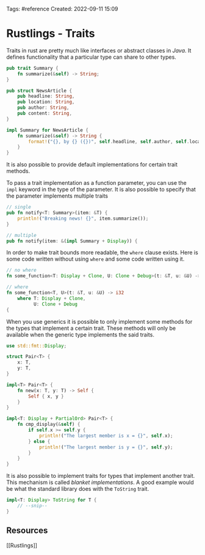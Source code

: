 Tags: #reference 
Created: 2022-09-11 15:09

# Rustlings - Traits
Traits in rust are pretty much like interfaces or abstract classes in *Java*. It defines functionality that a particular type can share to other types.

```rust
pub trait Summary {
    fn summarize(&self) -> String;
}

pub struct NewsArticle {
    pub headline: String,
    pub location: String,
    pub author: String,
    pub content: String,
}

impl Summary for NewsArticle {
    fn summarize(&self) -> String {
        format!("{}, by {} ({})", self.headline, self.author, self.location)
    }
}
```

It is also possible to provide default implementations for certain trait methods.

To pass a trait implementation as a function parameter, you can use the `impl` keyword in the type of the parameter. It is also possible to specify that the parameter implements multiple traits

```rust
// single
pub fn notify<T: Summary>(item: &T) {
    println!("Breaking news! {}", item.summarize());
}

// multiple
pub fn notify(item: &(impl Summary + Display)) {
```

In order to make trait bounds more readable, the `where` clause exists. Here is some code written without using `where` and some code written using it.

```rust
// no where
fn some_function<T: Display + Clone, U: Clone + Debug>(t: &T, u: &U) -> i32 {

// where
fn some_function<T, U>(t: &T, u: &U) -> i32
    where T: Display + Clone,
          U: Clone + Debug
{
```

When you use generics it is possible to only implement some methods for the types that implement a certain trait. These methods will only be available when the generic type implements the said traits.

```rust
use std::fmt::Display;

struct Pair<T> {
    x: T,
    y: T,
}

impl<T> Pair<T> {
    fn new(x: T, y: T) -> Self {
        Self { x, y }
    }
}

impl<T: Display + PartialOrd> Pair<T> {
    fn cmp_display(&self) {
        if self.x >= self.y {
            println!("The largest member is x = {}", self.x);
        } else {
            println!("The largest member is y = {}", self.y);
        }
    }
}
```

It is also possible to implement traits for types that implement another trait. This mechanism is called *blanket implementations*. A good example would be what the standard library does with the `ToString` trait.

```rust
impl<T: Display> ToString for T {
    // --snip--
}
```

## Resources
[[Rustlings]]